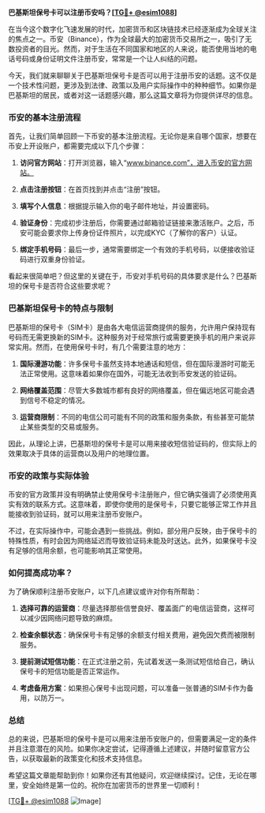 **巴基斯坦保号卡可以注册币安吗？[[TG💪+ @esim1088](https://t.me/s/esim1088)]**

在当今这个数字化飞速发展的时代，加密货币和区块链技术已经逐渐成为全球关注的焦点之一。币安（Binance），作为全球最大的加密货币交易所之一，吸引了无数投资者的目光。然而，对于生活在不同国家和地区的人来说，能否使用当地的电话号码或身份证明文件注册币安，常常是一个让人纠结的问题。

今天，我们就来聊聊关于巴基斯坦保号卡是否可以用于注册币安的话题。这不仅是一个技术性问题，更涉及到法律、政策以及用户实际操作中的种种细节。如果你是巴基斯坦的居民，或者对这一话题感兴趣，那么这篇文章将为你提供详尽的信息。

### 币安的基本注册流程

首先，让我们简单回顾一下币安的基本注册流程。无论你是来自哪个国家，想要在币安上开设账户，都需要完成以下几个步骤：

1. **访问官方网站**：打开浏览器，输入“www.binance.com”，进入币安的官方网站。
   
2. **点击注册按钮**：在首页找到并点击“注册”按钮。

3. **填写个人信息**：根据提示输入你的电子邮件地址，并设置密码。

4. **验证身份**：完成初步注册后，你需要通过邮箱验证链接来激活账户。之后，币安可能会要求你上传身份证件照片，以完成KYC（了解你的客户）认证。

5. **绑定手机号码**：最后一步，通常需要绑定一个有效的手机号码，以便接收验证码进行双重身份验证。

看起来很简单吧？但这里的关键在于，币安对手机号码的具体要求是什么？巴基斯坦的保号卡是否符合这些要求呢？

### 巴基斯坦保号卡的特点与限制

巴基斯坦的保号卡（SIM卡）是由各大电信运营商提供的服务，允许用户保持现有号码而无需更换新的SIM卡。这种服务对于经常旅行或需要更换手机的用户来说非常实用。然而，在使用保号卡时，有几个需要注意的地方：

1. **国际漫游功能**：许多保号卡虽然支持本地通话和短信，但在国际漫游时可能无法正常使用。这意味着如果你在国外，可能无法收到币安发送的验证码。

2. **网络覆盖范围**：尽管大多数城市都有良好的网络覆盖，但在偏远地区可能会遇到信号不稳定的情况。

3. **运营商限制**：不同的电信公司可能有不同的政策和服务条款，有些甚至可能禁止某些类型的交易或服务。

因此，从理论上讲，巴基斯坦的保号卡是可以用来接收短信验证码的，但实际上的效果取决于具体的运营商以及用户的地理位置。

### 币安的政策与实际体验

币安的官方政策并没有明确禁止使用保号卡注册账户，但它确实强调了必须使用真实有效的联系方式。这意味着，即使你使用的是保号卡，只要它能够正常工作并且能接收到验证码，就可以用来注册币安账户。

不过，在实际操作中，可能会遇到一些挑战。例如，部分用户反映，由于保号卡的特殊性质，有时会因为网络延迟而导致验证码未能及时送达。此外，如果保号卡没有足够的信用余额，也可能影响其正常使用。

### 如何提高成功率？

为了确保顺利注册币安账户，以下几点建议或许对你有所帮助：

1. **选择可靠的运营商**：尽量选择那些信誉良好、覆盖面广的电信运营商，这样可以减少因网络问题导致的麻烦。

2. **检查余额状态**：确保保号卡有足够的余额支付相关费用，避免因欠费而被限制服务。

3. **提前测试短信功能**：在正式注册之前，先试着发送一条测试短信给自己，确认保号卡的短信功能是否正常运作。

4. **考虑备用方案**：如果担心保号卡出现问题，可以准备一张普通的SIM卡作为备用，以防万一。

### 总结

总的来说，巴基斯坦的保号卡是可以用来注册币安账户的，但需要满足一定的条件并且注意潜在的风险。如果你决定尝试，记得遵循上述建议，并随时留意官方公告，以获取最新的政策变化和技术支持信息。

希望这篇文章能帮助到你！如果你还有其他疑问，欢迎继续探讨。记住，无论在哪里，安全始终是第一位的。祝你在加密货币的世界里一切顺利！

[[TG💪+ @esim1088](https://t.me/s/esim1088) ![Image](https://i.postimg.cc/4NQfJmqS/Snipaste-2025-05-13-00-14-12.png)]